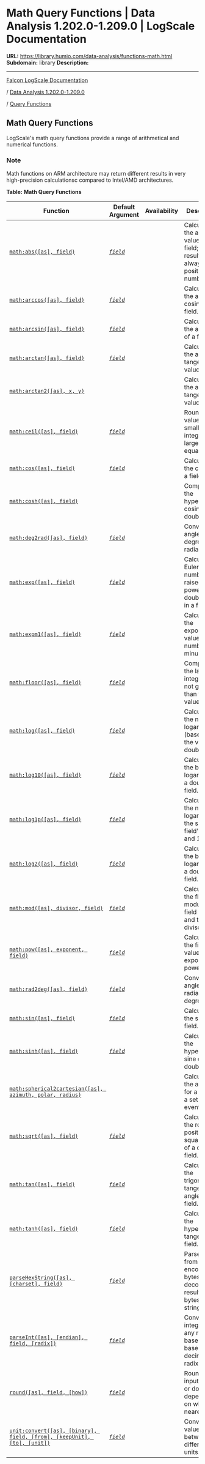 # Math Query Functions | Data Analysis 1.202.0-1.209.0 | LogScale Documentation

**URL:** https://library.humio.com/data-analysis/functions-math.html
**Subdomain:** library
**Description:** 

---

[Falcon LogScale Documentation](https://library.humio.com)

/ [Data Analysis 1.202.0-1.209.0](data-analysis-docs.html)

/ [Query Functions](functions.html)

## Math Query Functions

LogScale's math query functions provide a range of arithmetical and numerical functions. 

### Note

Math functions on ARM architecture may return different results in very high-precision calculationsc compared to Intel/AMD architectures.

**Table: Math Query Functions**

Function| Default Argument| Availability| Description  
---|---|---|---  
[`math:abs([as], field)`](functions-math-abs.html "math:abs\(\)")| [_`field`_](functions-math-abs.html#query-functions-math-abs-field)|  |  Calculates the absolute value of a field; the result is always a positive number or 0.   
[`math:arccos([as], field)`](functions-math-arccos.html "math:arccos\(\)")| [_`field`_](functions-math-arccos.html#query-functions-math-arccos-field)|  |  Calculates the arc cosine of a field.   
[`math:arcsin([as], field)`](functions-math-arcsin.html "math:arcsin\(\)")| [_`field`_](functions-math-arcsin.html#query-functions-math-arcsin-field)|  |  Calculates the arc sine of a field.   
[`math:arctan([as], field)`](functions-math-arctan.html "math:arctan\(\)")| [_`field`_](functions-math-arctan.html#query-functions-math-arctan-field)|  |  Calculates the arc tangent of a value.   
[`math:arctan2([as], x, y)`](functions-math-arctan2.html "math:arctan2\(\)")|  |  |  Calculates the arc tangent of a value.   
[`math:ceil([as], field)`](functions-math-ceil.html "math:ceil\(\)")| [_`field`_](functions-math-ceil.html#query-functions-math-ceil-field)|  |  Rounds field value to smallest integer that's larger than or equal to it.   
[`math:cos([as], field)`](functions-math-cos.html "math:cos\(\)")| [_`field`_](functions-math-cos.html#query-functions-math-cos-field)|  |  Calculates the cosine of a field.   
[`math:cosh([as], field)`](functions-math-cosh.html "math:cosh\(\)")|  |  |  Computes the hyperbolic cosine of a double field.   
[`math:deg2rad([as], field)`](functions-math-deg2rad.html "math:deg2rad\(\)")| [_`field`_](functions-math-deg2rad.html#query-functions-math-deg2rad-field)|  |  Converts angles from degrees to radians.   
[`math:exp([as], field)`](functions-math-exp.html "math:exp\(\)")| [_`field`_](functions-math-exp.html#query-functions-math-exp-field)|  |  Calculates Euler's number e raised to the power of a double value in a field.   
[`math:expm1([as], field)`](functions-math-expm1.html "math:expm1\(\)")| [_`field`_](functions-math-expm1.html#query-functions-math-expm1-field)|  |  Calculates the exponential value of a number minus 1.   
[`math:floor([as], field)`](functions-math-floor.html "math:floor\(\)")| [_`field`_](functions-math-floor.html#query-functions-math-floor-field)|  |  Computes the largest integer value not greater than the field value given.   
[`math:log([as], field)`](functions-math-log.html "math:log\(\)")| [_`field`_](functions-math-log.html#query-functions-math-log-field)|  |  Calculates the natural logarithm (base e) of the value in a double field.   
[`math:log10([as], field)`](functions-math-log10.html "math:log10\(\)")| [_`field`_](functions-math-log10.html#query-functions-math-log10-field)|  |  Calculates the base 10 logarithm of a double field.   
[`math:log1p([as], field)`](functions-math-log1p.html "math:log1p\(\)")| [_`field`_](functions-math-log1p.html#query-functions-math-log1p-field)|  |  Calculates the natural logarithm of the sum of field's value and 1\.   
[`math:log2([as], field)`](functions-math-log2.html "math:log2\(\)")| [_`field`_](functions-math-log2.html#query-functions-math-log2-field)|  |  Calculates the base 2 logarithm of a double field.   
[`math:mod([as], divisor, field)`](functions-math-mod.html "math:mod\(\)")| [_`field`_](functions-math-mod.html#query-functions-math-mod-field)|  |  Calculates the floor modulus of field value and the divisor.   
[`math:pow([as], exponent, field)`](functions-math-pow.html "math:pow\(\)")| [_`field`_](functions-math-pow.html#query-functions-math-pow-field)|  |  Calculates the field value to the exponent power.   
[`math:rad2deg([as], field)`](functions-math-rad2deg.html "math:rad2deg\(\)")| [_`field`_](functions-math-rad2deg.html#query-functions-math-rad2deg-field)|  |  Converts angles from radians to degrees.   
[`math:sin([as], field)`](functions-math-sin.html "math:sin\(\)")| [_`field`_](functions-math-sin.html#query-functions-math-sin-field)|  |  Calculates the sine of a field.   
[`math:sinh([as], field)`](functions-math-sinh.html "math:sinh\(\)")| [_`field`_](functions-math-sinh.html#query-functions-math-sinh-field)|  |  Calculates the hyperbolic sine of a double field.   
[`math:spherical2cartesian([as], azimuth, polar, radius)`](functions-math-spherical2cartesian.html "math:spherical2cartesian\(\)")|  |  |  Calculates the average for a field of a set of events.   
[`math:sqrt([as], field)`](functions-math-sqrt.html "math:sqrt\(\)")| [_`field`_](functions-math-sqrt.html#query-functions-math-sqrt-field)|  |  Calculates the rounded positive square root of a double field.   
[`math:tan([as], field)`](functions-math-tan.html "math:tan\(\)")| [_`field`_](functions-math-tan.html#query-functions-math-tan-field)|  |  Calculates the trigonometric tangent of an angle in a field.   
[`math:tanh([as], field)`](functions-math-tanh.html "math:tanh\(\)")| [_`field`_](functions-math-tanh.html#query-functions-math-tanh-field)|  |  Calculates the hyperbolic tangent of a field.   
[`parseHexString([as], [charset], field)`](functions-parsehexstring.html "parseHexString\(\)")| [_`field`_](functions-parsehexstring.html#query-functions-parsehexstring-field)|  |  Parses input from hex encoded bytes, decoding resulting bytes as a string.   
[`parseInt([as], [endian], field, [radix])`](functions-parseint.html "parseInt\(\)")| [_`field`_](functions-parseint.html#query-functions-parseint-field)|  |  Converts an integer from any radix or base to base-ten, decimal radix.   
[`round([as], field, [how])`](functions-round.html "round\(\)")| [_`field`_](functions-round.html#query-functions-round-field)|  |  Rounds an input field up or down, depending on which is nearest.   
[`unit:convert([as], [binary], field, [from], [keepUnit], [to], [unit])`](functions-unit-convert.html "unit:convert\(\)")| [_`field`_](functions-unit-convert.html#query-functions-unit-convert-field)|  |  Converts values between different units.
